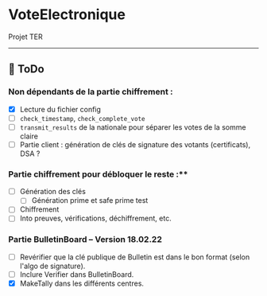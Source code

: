 # VoteElectronique
Projet TER

***

## 🔴 ToDo

### Non dépendants de la partie chiffrement :

- [x] Lecture du fichier config
- [ ] `check_timestamp`, `check_complete_vote`
- [ ] `transmit_results` de la nationale pour séparer les votes de la somme claire
- [ ] Partie client : génération de clés de signature des votants (certificats), DSA ?

### Partie chiffrement pour débloquer le reste :**

- [ ] Génération des clés
    - [ ] Génération prime et safe prime test 
- [ ] Chiffrement
- [ ] Into preuves, vérifications, déchiffrement, etc.

### Partie BulletinBoard – Version 18.02.22

- [ ] Revérifier que la clé publique de Bulletin est dans le bon format (selon l'algo de signature).
- [ ] Inclure Verifier dans BulletinBoard.
- [x] MakeTally dans les différents centres.

